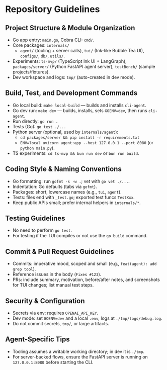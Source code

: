 # Repository Guidelines

## Project Structure & Module Organization

- Go app entry: `main.go`, Cobra CLI: `cmd/`.
- Core packages: `internals/`
  - `agent/` (tooling + server calls), `tui/` (Ink-like Bubble Tea UI), `configs/`, `db/`, `utils/`.
- Experiments: `ts-mvp/` (TypeScript Ink UI + LangGraph), `packages/server/` (Python FastAPI agent server), `testBench/` (sample projects/fixtures).
- Dev workspace and logs: `tmp/` (auto-created in dev mode).

## Build, Test, and Development Commands

- Go local build: `make local-build` — builds and installs `cli-agent`.
- Go dev run: `make dev` — builds, installs, sets `GOENV=dev`, then runs `cli-agent`.
- Run directly: `go run .`
- Tests (Go): `go test ./...`
- Python server (optional, used by `internals/agent`):
  - `cd packages/server && pip install -r requirements.txt`
  - `ENV=local uvicorn agent:app --host 127.0.0.1 --port 8080` (or `python main.py`).
- TS experiments: `cd ts-mvp && bun run dev` or `bun run build`.

## Coding Style & Naming Conventions

- Go formatting: run `gofmt -s -w .`; vet with `go vet ./...`.
- Indentation: Go defaults (tabs via `gofmt`).
- Packages: short, lowercase names (e.g., `tui`, `agent`).
- Tests: files end with `_test.go`; exported test funcs `TestXxx`.
- Keep public APIs small; prefer internal helpers in `internals/*`.

## Testing Guidelines

- No need to perform `go test`.
- For testing if the TUI compiles or not use the `go build` command.

## Commit & Pull Request Guidelines

- Commits: imperative mood, scoped and small (e.g., `feat(agent): add grep tool`).
- Reference issues in the body (`Fixes #123`).
- PRs: include summary, motivation, before/after notes, and screenshots for TUI changes; list manual test steps.

## Security & Configuration

- Secrets via env: requires `OPENAI_API_KEY`.
- Dev mode: set `GOENV=dev` and a local `.env`; logs at `./tmp/logs/debug.log`.
- Do not commit secrets, `tmp/`, or large artifacts.

## Agent-Specific Tips

- Tooling assumes a writable working directory; in dev it is `./tmp`.
- For server-backed flows, ensure the FastAPI server is running on `127.0.0.1:8080` before starting the CLI.
